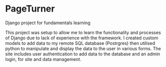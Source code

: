 # PageTurner
Django project for fundamentals learning

This project was setup to allow me to learn the functionality and processes of Django due to lack of experience with the framework. I created custom models to add data to my remote SQL database (Postrgres) then utilised python to manipulate and display the data to the user in various forms. The site includes user authentication to add data to the database and an admin login, for site and data management.
